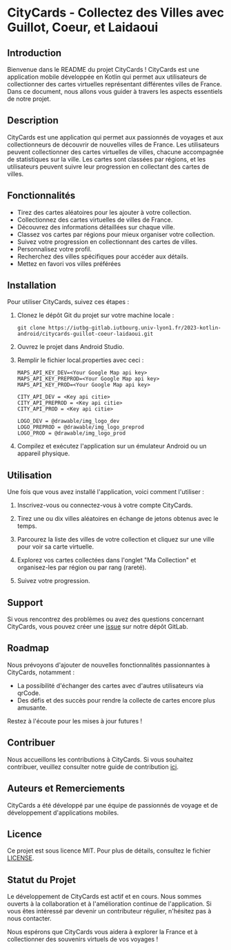 # CityCards - Collectez des Villes avec Guillot, Coeur, et Laidaoui

## Introduction

Bienvenue dans le README du projet CityCards ! CityCards est une application mobile développée en Kotlin qui permet aux utilisateurs de collectionner des cartes virtuelles représentant différentes villes de France. Dans ce document, nous allons vous guider à travers les aspects essentiels de notre projet.

## Description

CityCards est une application qui permet aux passionnés de voyages et aux collectionneurs de découvrir de nouvelles villes de France. Les utilisateurs peuvent collectionner des cartes virtuelles de villes, chacune accompagnée de statistiques sur la ville. Les cartes sont classées par régions, et les utilisateurs peuvent suivre leur progression en collectant des cartes de villes.

## Fonctionnalités

- Tirez des cartes aléatoires pour les ajouter à votre collection.
- Collectionnez des cartes virtuelles de villes de France.
- Découvrez des informations détaillées sur chaque ville.
- Classez vos cartes par régions pour mieux organiser votre collection.
- Suivez votre progression en collectionnant des cartes de villes.
- Personnalisez votre profil.
- Recherchez des villes spécifiques pour accéder aux détails.
- Mettez en favori vos villes préférées

## Installation

Pour utiliser CityCards, suivez ces étapes :

1. Clonez le dépôt Git du projet sur votre machine locale :

   ```
   git clone https://iutbg-gitlab.iutbourg.univ-lyon1.fr/2023-kotlin-android/citycards-guillot-coeur-laidaoui.git
   ```

2. Ouvrez le projet dans Android Studio.

3. Remplir le fichier local.properties avec ceci :

   ```
   MAPS_API_KEY_DEV=<Your Google Map api key>
   MAPS_API_KEY_PREPROD=<Your Google Map api key>
   MAPS_API_KEY_PROD=<Your Google Map api key>
   
   CITY_API_DEV = <Key api citie>
   CITY_API_PREPROD = <Key api citie>
   CITY_API_PROD = <Key api citie>
   
   LOGO_DEV = @drawable/img_logo_dev
   LOGO_PREPROD = @drawable/img_logo_preprod
   LOGO_PROD = @drawable/img_logo_prod
   ```

4. Compilez et exécutez l'application sur un émulateur Android ou un appareil physique.

## Utilisation

Une fois que vous avez installé l'application, voici comment l'utiliser :

1. Inscrivez-vous ou connectez-vous à votre compte CityCards.

2. Tirez une ou dix villes aléatoires en échange de jetons obtenus avec le temps.

3. Parcourez la liste des villes de votre collection et cliquez sur une ville pour voir sa carte virtuelle.

4. Explorez vos cartes collectées dans l'onglet "Ma Collection" et organisez-les par région ou par rang (rareté).

5. Suivez votre progression.

## Support

Si vous rencontrez des problèmes ou avez des questions concernant CityCards, vous pouvez créer une [issue](https://iutbg-gitlab.iutbourg.univ-lyon1.fr/2023-kotlin-android/citycards-guillot-coeur-laidaoui/-/issues) sur notre dépôt GitLab.

## Roadmap

Nous prévoyons d'ajouter de nouvelles fonctionnalités passionnantes à CityCards, notamment :

- La possibilité d'échanger des cartes avec d'autres utilisateurs via qrCode.
- Des défis et des succès pour rendre la collecte de cartes encore plus amusante.

Restez à l'écoute pour les mises à jour futures !

## Contribuer

Nous accueillons les contributions à CityCards. Si vous souhaitez contribuer, veuillez consulter notre guide de contribution [ici](CONTRIBUTING.md).

## Auteurs et Remerciements

CityCards a été développé par une équipe de passionnés de voyage et de développement d'applications mobiles.

## Licence

Ce projet est sous licence MIT. Pour plus de détails, consultez le fichier [LICENSE](LICENSE).

## Statut du Projet

Le développement de CityCards est actif et en cours. Nous sommes ouverts à la collaboration et à l'amélioration continue de l'application. Si vous êtes intéressé par devenir un contributeur régulier, n'hésitez pas à nous contacter.

Nous espérons que CityCards vous aidera à explorer la France et à collectionner des souvenirs virtuels de vos voyages !
